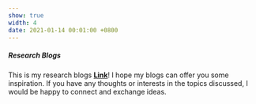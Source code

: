 ```yaml
---
show: true
width: 4
date: 2021-01-14 00:01:00 +0800
---
```

<div class="p-4 text-center">
 <h5 class="card-title">Research Blogs</h5>
    <p class="card-text">
      This is my research blogs  <a href="https://salt-sound-e6f.notion.site/Blogs-b00af1f8aaaf417e94f44036a1e53728?source=copy_link" target="_blank"><b>Link</b></a>! I hope my blogs can offer you some inspiration. If you have any thoughts or interests in the topics discussed, I would be happy to connect and exchange ideas.
    </p>
 
</div>
